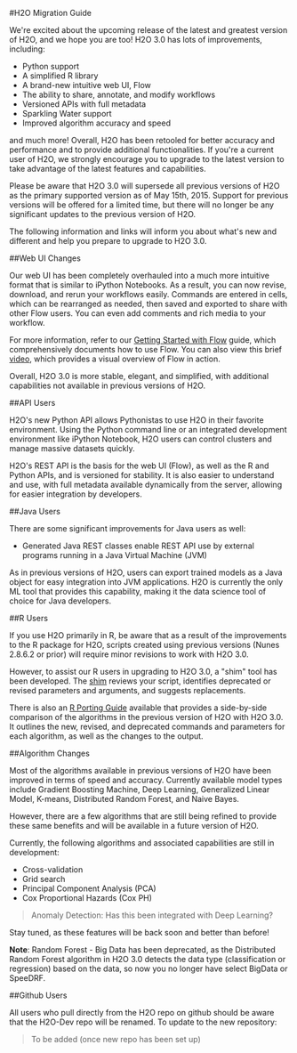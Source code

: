 #H2O Migration Guide

We're excited about the upcoming release of the latest and greatest version of H2O, and we hope you are too! H2O 3.0 has lots of improvements, including: 

- Python support
- A simplified R library
- A brand-new intuitive web UI, Flow
- The ability to share, annotate, and modify workflows
- Versioned APIs with full metadata
- Sparkling Water support
- Improved algorithm accuracy and speed

and much more! Overall, H2O has been retooled for better accuracy and performance and to provide additional functionalities. If you're a current user of H2O, we strongly encourage you to upgrade to the latest version to take advantage of the latest features and capabilities. 

Please be aware that H2O 3.0 will supersede all previous versions of H2O as the primary supported version as of May 15th, 2015. Support for previous versions will be offered for a limited time, but there will no longer be any significant updates to the previous version of H2O. 

The following information and links will inform you about what's new and different and help you prepare to upgrade to H2O 3.0. 

##Web UI Changes

Our web UI has been completely overhauled into a much more intuitive format that is similar to iPython Notebooks. As a result, you can now revise, download, and rerun your workflows easily. Commands are entered in cells, which can be rearranged as needed, then saved and exported to share with other Flow users. You can even add comments and rich media to your workflow. 

For more information, refer to our [Getting Started with Flow](https://github.com/h2oai/h2o-dev/blob/master/h2o-docs/src/product/flow/README.md) guide, which comprehensively documents how to use Flow. You can also view this brief [video](https://www.youtube.com/watch?v=wzeuFfbW7WE), which provides a visual overview of Flow in action. 

Overall, H2O 3.0 is more stable, elegant, and simplified, with additional capabilities not available in previous versions of H2O. 


##API Users

H2O's new Python API allows Pythonistas to use H2O in their favorite environment. Using the Python command line or an integrated development environment like iPython Notebook, H2O users can control clusters and manage massive datasets quickly. 

H2O's REST API is the basis for the web UI (Flow), as well as the R and Python APIs, and is versioned for stability. It is also easier to understand and use, with full metadata available dynamically from the server, allowing for easier integration by developers. 

##Java Users

There are some significant improvements for Java users as well: 

- Generated Java REST classes enable REST API use by external programs running in a Java Virtual Machine (JVM) 

As in previous versions of H2O, users can export trained models as a Java object for easy integration into JVM applications. H2O is currently the only ML tool that provides this capability, making it the data science tool of choice for Java developers. 


##R Users

If you use H2O primarily in R, be aware that as a result of the improvements to the R package for H2O, scripts created using previous versions (Nunes 2.8.6.2 or prior) will require minor revisions to work with H2O 3.0. 

However, to assist our R users in upgrading to H2O 3.0, a "shim" tool has been developed. The [shim](https://github.com/h2oai/h2o-dev/blob/9795c401b7be339be56b1b366ffe816133cccb9d/h2o-r/h2o-package/R/shim.R) reviews your script, identifies deprecated or revised parameters and arguments, and suggests replacements. 

There is also an [R Porting Guide](https://github.com/h2oai/h2o-dev/blob/master/h2o-docs/src/product/upgrade/H2ODevPortingRScripts.md) available that provides a side-by-side comparison of the algorithms in the previous version of H2O with H2O 3.0. It outlines the new, revised, and deprecated commands and parameters for each algorithm, as well as the changes to the output. 

##Algorithm Changes

Most of the algorithms available in previous versions of H2O have been improved in terms of speed and accuracy. Currently available model types include Gradient Boosting Machine, Deep Learning, Generalized Linear Model, K-means, Distributed Random Forest, and Naive Bayes. 

However, there are a few algorithms that are still being refined to provide these same benefits and will be available in a future version of H2O. 

Currently, the following algorithms and associated capabilities are still in development: 

- Cross-validation 
- Grid search
- Principal Component Analysis (PCA) 
- Cox Proportional Hazards (Cox PH)

>Anomaly Detection: Has this been integrated with Deep Learning?  

Stay tuned, as these features will be back soon and better than before! 

**Note**: Random Forest - Big Data has been deprecated, as the Distributed Random Forest algorithm in H2O 3.0 detects the data type (classification or regression) based on the data, so now you no longer have select BigData or SpeeDRF. 


##Github Users

All users who pull directly from the H2O repo on github should be aware that the H2O-Dev repo will be renamed. To update to the new repository: 

>To be added (once new repo has been set up)
